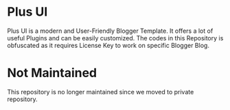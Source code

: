 # Plus UI

Plus UI is a modern and User-Friendly Blogger Template. It offers a lot of useful Plugins and can be easily customized. The codes in this Repository is obfuscated as it requires License Key to work on specific Blogger Blog.

# Not Maintained

This repository is no longer maintained since we moved to private repository.
